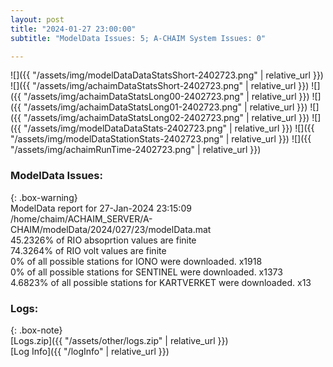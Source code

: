 ```yaml
---
layout: post
title: "2024-01-27 23:00:00"
subtitle: "ModelData Issues: 5; A-CHAIM System Issues: 0"

---
```


![]({{ "/assets/img/modelDataDataStatsShort-2402723.png" | relative_url }})
![]({{ "/assets/img/achaimDataStatsShort-2402723.png" | relative_url }})
![]({{ "/assets/img/achaimDataStatsLong00-2402723.png" | relative_url }})
![]({{ "/assets/img/achaimDataStatsLong01-2402723.png" | relative_url }})
![]({{ "/assets/img/achaimDataStatsLong02-2402723.png" | relative_url }})
![]({{ "/assets/img/modelDataDataStats-2402723.png" | relative_url }})
![]({{ "/assets/img/modelDataStationStats-2402723.png" | relative_url }})
![]({{ "/assets/img/achaimRunTime-2402723.png" | relative_url }})


### ModelData Issues:  
  
{: .box-warning}  
 ModelData report for 27-Jan-2024 23:15:09   
 /home/chaim/ACHAIM_SERVER/A-CHAIM/modelData/2024/027/23/modelData.mat   
 45.2326% of RIO absoprtion values are finite   
 74.3264% of RIO volt values are finite   
 0% of all possible stations for IONO were downloaded. x1918   
 0% of all possible stations for SENTINEL were downloaded. x1373   
 4.6823% of all possible stations for KARTVERKET were downloaded. x13   
  


### Logs:  
  
{: .box-note}  
[Logs.zip]({{ "/assets/other/logs.zip" | relative_url }})  
[Log Info]({{ "/logInfo" | relative_url }})  
